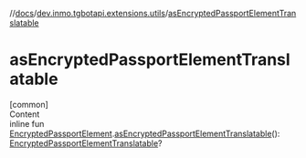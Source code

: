 //[docs](../../index.md)/[dev.inmo.tgbotapi.extensions.utils](index.md)/[asEncryptedPassportElementTranslatable](as-encrypted-passport-element-translatable.md)



# asEncryptedPassportElementTranslatable  
[common]  
Content  
inline fun [EncryptedPassportElement](../dev.inmo.tgbotapi.types.passport.encrypted.abstracts/-encrypted-passport-element/index.md).[asEncryptedPassportElementTranslatable](as-encrypted-passport-element-translatable.md)(): [EncryptedPassportElementTranslatable](../dev.inmo.tgbotapi.types.passport.encrypted.abstracts/-encrypted-passport-element-translatable/index.md)?  



